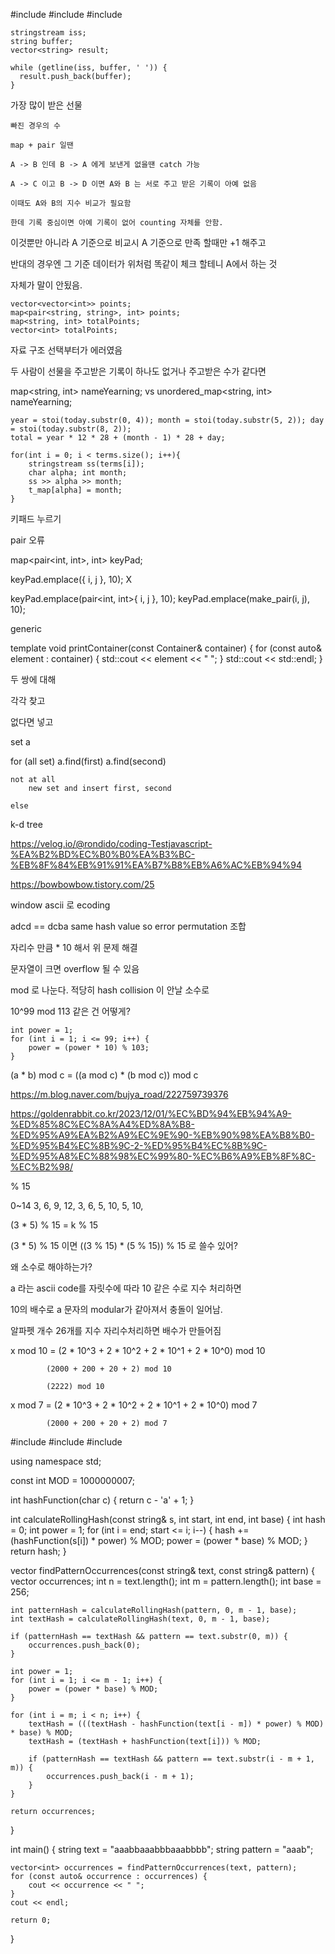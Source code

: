 
#include <iostream>
#include <sstream>
#include <string>


    stringstream iss;
    string buffer;
    vector<string> result;

    while (getline(iss, buffer, ' ')) {
      result.push_back(buffer);
    }


가장 많이 받은 선물

    빠진 경우의 수

    map + pair 일땐 
    
    A -> B 인데 B -> A 에게 보낸게 없을땐 catch 가능

    A -> C 이고 B -> D 이면 A와 B 는 서로 주고 받은 기록이 아예 없음

    이때도 A와 B의 지수 비교가 필요함

    한데 기록 중심이면 아예 기록이 없어 counting 자체를 안함.



이것뿐만 아니라 A 기준으로 비교시 A 기준으로 만족 할때만 +1 해주고

반대의 경우엔 그 기준 데이터가 위처럼 똑같이 체크 할테니 A에서 하는 것 

자체가 말이 안됬음.



    vector<vector<int>> points;
    map<pair<string, string>, int> points;
    map<string, int> totalPoints;
    vector<int> totalPoints;

자료 구조 선택부터가 에러였음

두 사람이 선물을 주고받은 기록이 하나도 없거나 주고받은 수가 같다면


map<string, int> nameYearning;
vs
unordered_map<string, int> nameYearning; 

    year = stoi(today.substr(0, 4)); month = stoi(today.substr(5, 2)); day = stoi(today.substr(8, 2));
    total = year * 12 * 28 + (month - 1) * 28 + day;
    
    for(int i = 0; i < terms.size(); i++){
        stringstream ss(terms[i]);
        char alpha; int month;
        ss >> alpha >> month;
        t_map[alpha] = month;
    }
    
    
	
키패드 누르기



pair 오류

map<pair<int, int>, int> keyPad;

keyPad.emplace({ i, j }, 10); X

keyPad.emplace(pair<int, int>{ i, j }, 10);
keyPad.emplace(make_pair(i, j), 10);


generic

template<typename Container>
void printContainer(const Container& container) {
    for (const auto& element : container) {
        std::cout << element << " ";
    }
    std::cout << std::endl;
}



두 쌍에 대해

각각 찾고 

없다면 넣고 

set<int> a

for (all set)
    a.find(first)
    a.find(second)

    not at all
        new set and insert first, second

    else
        



k-d tree 

https://velog.io/@rondido/coding-Testjavascript-%EA%B2%BD%EC%B0%B0%EA%B3%BC-%EB%8F%84%EB%91%91%EA%B7%B8%EB%A6%AC%EB%94%94


https://bowbowbow.tistory.com/25



window 
ascii 로 ecoding 

adcd == dcba same hash value so error
permutation 조합

자리수 만큼 * 10 해서 위 문제 해결

문자열이 크면 overflow 될 수 있음

mod 로 나눈다. 적당히 hash collision 이 안날 소수로 

10^99 mod 113 같은 건 어떻게?


    int power = 1;
    for (int i = 1; i <= 99; i++) {
        power = (power * 10) % 103;
    }

(a * b) mod c = ((a mod c) * (b mod c)) mod c

https://m.blog.naver.com/bujya_road/222759739376


https://goldenrabbit.co.kr/2023/12/01/%EC%BD%94%EB%94%A9-%ED%85%8C%EC%8A%A4%ED%8A%B8-%ED%95%A9%EA%B2%A9%EC%9E%90-%EB%90%98%EA%B8%B0-%ED%95%B4%EC%8B%9C-2-%ED%95%B4%EC%8B%9C-%ED%95%A8%EC%88%98%EC%99%80-%EC%B6%A9%EB%8F%8C-%EC%B2%98/

% 15

0~14
3, 6, 9, 12, 3, 6, 
5, 10, 5, 10, 

(3 * 5) % 15  = k % 15

(3 * 5) % 15 이면 
((3 % 15) * (5 % 15)) % 15 로 쓸수 있어?

왜 소수로 해야하는가? 


a 라는 ascii code를 자릿수에 따라 10 같은 수로 지수 처리하면

10의 배수로 a 문자의 modular가 같아져서 충돌이 일어남.

알파펫 개수 26개를 지수 자리수처리하면 배수가 만들어짐


x mod 10 = (2 * 10^3 + 2 * 10^2 + 2 * 10^1 + 2 * 10^0) mod 10

            (2000 + 200 + 20 + 2) mod 10

            (2222) mod 10

x mod 7 = (2 * 10^3 + 2 * 10^2 + 2 * 10^1 + 2 * 10^0) mod 7

            (2000 + 200 + 20 + 2) mod 7












#include <iostream>
#include <string>
#include <vector>

using namespace std;

const int MOD = 1000000007;

int hashFunction(char c) {
    return c - 'a' + 1;
}

int calculateRollingHash(const string& s, int start, int end, int base) {
    int hash = 0;
    int power = 1;
    for (int i = end; start <= i; i--) {
        hash += (hashFunction(s[i]) * power) % MOD;
        power = (power * base) % MOD;
    }
    return hash;
}

vector<int> findPatternOccurrences(const string& text, const string& pattern) {
    vector<int> occurrences;
    int n = text.length();
    int m = pattern.length();
    int base = 256;

    int patternHash = calculateRollingHash(pattern, 0, m - 1, base);
    int textHash = calculateRollingHash(text, 0, m - 1, base);

    if (patternHash == textHash && pattern == text.substr(0, m)) {
        occurrences.push_back(0);
    }

    int power = 1;
    for (int i = 1; i <= m - 1; i++) {
        power = (power * base) % MOD;
    }

    for (int i = m; i < n; i++) {
        textHash = (((textHash - hashFunction(text[i - m]) * power) % MOD) * base) % MOD;
        textHash = (textHash + hashFunction(text[i])) % MOD;

        if (patternHash == textHash && pattern == text.substr(i - m + 1, m)) {
            occurrences.push_back(i - m + 1);
        }
    }

    return occurrences;
}

int main() {
    string text = "aaabbaaabbbaaabbbb";
    string pattern = "aaab";

    vector<int> occurrences = findPatternOccurrences(text, pattern);
    for (const auto& occurrence : occurrences) {
        cout << occurrence << " ";
    }
    cout << endl;

    return 0;
}



